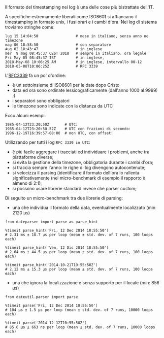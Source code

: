 Il formato del timestamping nei log è una delle cose più bistrattate dell'IT.

A specifiche estremamente liberali come ISO8601 si affiancano il timestamping in formato unix, i fusi orari e i cambi d'ora.
Nei log di sistema troviamo stringhe come:

```
lug 15 14:04:50                 # mese in italiano, senza anno ne timezone
mag-06 18:58:50                 # con separatore
Aug 02 18:43:47                 # in inglese
mer  9 mag 08:45:37 CEST 2018   # sempre in italiano, ora legale
Fri May 05 08:45:37 IST         # in inglese,
2018-May-08 10:06:25 AM         # in inglese, intervallo 00-12
2018-05-08T10:06:25Z            # RFC 3339
```

L'[RFC3339](https://tools.ietf.org/html/rfc3339) fa un po' d'ordine:

  - è un sottoinsieme di ISO8601 per le date dopo Cristo
  - data ed ora sono ordinate lessicograficamente (dall'anno 1000 al 9999) ;)
  - i separatori sono obbligatori
  - le timezone sono indicate con la distanza da UTC

Ecco alcuni esempi:

```
1985-04-12T23:20:50Z 	   # UTC: 
1985-04-12T23:20:50.52Z    # UTC con frazioni di secondo: 
1996-12-19T16:39:57-08:00  # non UTC, con offset:    
```

Utilizzando per tutti i log `RFC 3339 in UTC`:

  - è più facile aggregare i tracciati ed individuare i problemi, anche tra piattaforme diverse;
  - si evita la gestione della timezone, obbligatoria durante i cambi d'ora;
  - si traccia sempre l'anno: le righe di log divengono autocontenute;
  - si velocizza il parsing (identificare il formato dell'ora lo rallenta significativamente
    (nel micro-benchmark di esempio il rapporto è almeno di 2:1);
  - si possono usare librerie standard invece che parser custom;

Di seguito un micro-benchmark tra due librerie di parsing:

  - una che individua il formato della data, eventualmente localizzato (min: 2120 µs)

```
from dateparser import parse as parse_hint

%timeit parse_hint('Fri, 12 Dec 2014 10:55:50')
# 2.31 ms ± 18.7 µs per loop (mean ± std. dev. of 7 runs, 100 loops each)

%timeit parse_hint('Ven, 12 Dic 2014 10:55:50')
# 2.64 ms ± 44.5 µs per loop (mean ± std. dev. of 7 runs, 100 loops each)

%timeit parse_hint('2014-10-21T10:55:50Z')  
# 2.12 ms ± 15.3 µs per loop (mean ± std. dev. of 7 runs, 100 loops each)

```

 - una che ignora la localizzazione e senza supporto per il locale (min: 856 µs)

```
from dateutil.parser import parse

%timeit parse('Fri, 12 Dec 2014 10:55:50')
# 104 µs ± 1.5 µs per loop (mean ± std. dev. of 7 runs, 10000 loops each)

%timeit parse('2014-12-12T10:55:50Z')
# 85.6 µs ± 663 ns per loop (mean ± std. dev. of 7 runs, 10000 loops each)
```


